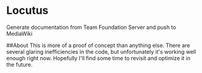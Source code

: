 Locutus
=======

Generate documentation from Team Foundation Server and push to MediaWiki

##About
This is more of a proof of concept than anything else. There are several glaring inefficiencies in the code, but unfortunately it's working well enough right now. Hopefully I'll find some time to revisit and optimize it in the future.
